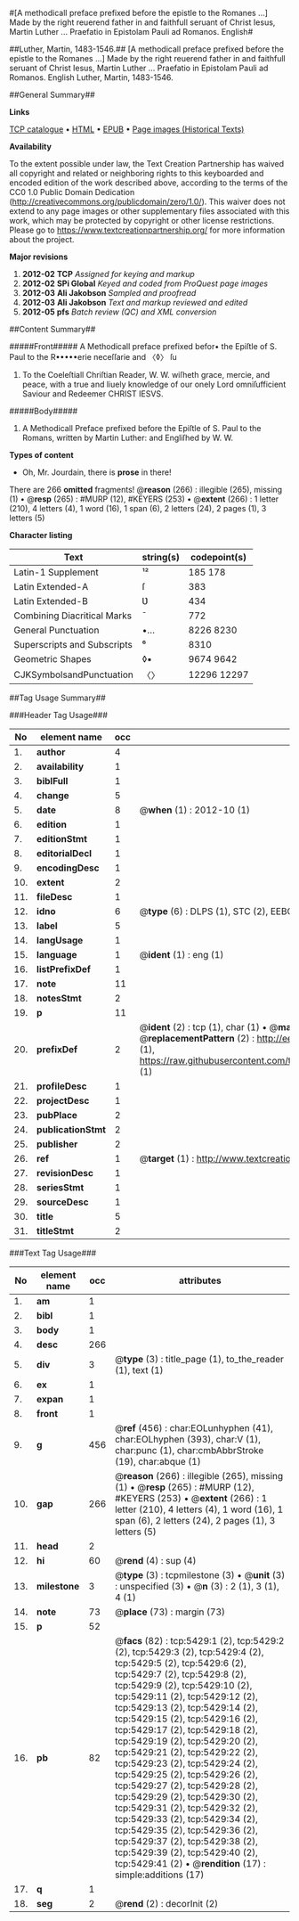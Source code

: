 #[A methodicall preface prefixed before the epistle to the Romanes ...] Made by the right reuerend father in and faithfull seruant of Christ Iesus, Martin Luther ... Praefatio in Epistolam Pauli ad Romanos. English#

##Luther, Martin, 1483-1546.##
[A methodicall preface prefixed before the epistle to the Romanes ...] Made by the right reuerend father in and faithfull seruant of Christ Iesus, Martin Luther ...
Praefatio in Epistolam Pauli ad Romanos. English
Luther, Martin, 1483-1546.

##General Summary##

**Links**

[TCP catalogue](http://www.ota.ox.ac.uk/tcp/)  • 
[HTML](http://tei.it.ox.ac.uk/tcp/Texts-HTML/free/A06/A06513.html)  • 
[EPUB](http://tei.it.ox.ac.uk/tcp/Texts-EPUB/free/A06/A06513.epub) • 
[Page images (Historical Texts)](https://historicaltexts.jisc.ac.uk/eebo-99840887e)

**Availability**

To the extent possible under law, the Text Creation Partnership has waived all copyright and related or neighboring rights to this keyboarded and encoded edition of the work described above, according to the terms of the CC0 1.0 Public Domain Dedication (http://creativecommons.org/publicdomain/zero/1.0/). This waiver does not extend to any page images or other supplementary files associated with this work, which may be protected by copyright or other license restrictions. Please go to https://www.textcreationpartnership.org/ for more information about the project.

**Major revisions**

1. __2012-02__ __TCP__ *Assigned for keying and markup*
1. __2012-02__ __SPi Global__ *Keyed and coded from ProQuest page images*
1. __2012-03__ __Ali Jakobson__ *Sampled and proofread*
1. __2012-03__ __Ali Jakobson__ *Text and markup reviewed and edited*
1. __2012-05__ __pfs__ *Batch review (QC) and XML conversion*

##Content Summary##

#####Front#####
A Methodicall preface prefixed befor• the Epiſtle of S. Paul to the R•••••erie neceſſarie and 〈◊〉 ſu
1. To the Coeleſtiall Chriſtian Reader, W. W. wiſheth grace, mercie, and peace, with a true and liuely knowledge of our onely Lord omniſufficient Saviour and Redeemer CHRIST IESVS.

#####Body#####

1. A Methodicall Preface prefixed before the Epiſtle of S. Paul to the Romans, written by Martin Luther: and Engliſhed by W. W.

**Types of content**

  * Oh, Mr. Jourdain, there is **prose** in there!

There are 266 **omitted** fragments! 
 @__reason__ (266) : illegible (265), missing (1)  •  @__resp__ (265) : #MURP (12), #KEYERS (253)  •  @__extent__ (266) : 1 letter (210), 4 letters (4), 1 word (16), 1 span (6), 2 letters (24), 2 pages (1), 3 letters (5)

**Character listing**


|Text|string(s)|codepoint(s)|
|---|---|---|
|Latin-1 Supplement|¹²|185 178|
|Latin Extended-A|ſ|383|
|Latin Extended-B|Ʋ|434|
|Combining             Diacritical Marks|̄|772|
|General Punctuation|•…|8226 8230|
|Superscripts             and Subscripts|⁶|8310|
|Geometric Shapes|◊▪|9674 9642|
|CJKSymbolsandPunctuation|〈〉|12296 12297|

##Tag Usage Summary##

###Header Tag Usage###

|No|element name|occ|attributes|
|---|---|---|---|
|1.|__author__|4||
|2.|__availability__|1||
|3.|__biblFull__|1||
|4.|__change__|5||
|5.|__date__|8| @__when__ (1) : 2012-10 (1)|
|6.|__edition__|1||
|7.|__editionStmt__|1||
|8.|__editorialDecl__|1||
|9.|__encodingDesc__|1||
|10.|__extent__|2||
|11.|__fileDesc__|1||
|12.|__idno__|6| @__type__ (6) : DLPS (1), STC (2), EEBO-CITATION (1), PROQUEST (1), VID (1)|
|13.|__label__|5||
|14.|__langUsage__|1||
|15.|__language__|1| @__ident__ (1) : eng (1)|
|16.|__listPrefixDef__|1||
|17.|__note__|11||
|18.|__notesStmt__|2||
|19.|__p__|11||
|20.|__prefixDef__|2| @__ident__ (2) : tcp (1), char (1)  •  @__matchPattern__ (2) : ([0-9\-]+):([0-9IVX]+) (1), (.+) (1)  •  @__replacementPattern__ (2) : http://eebo.chadwyck.com/downloadtiff?vid=$1&page=$2 (1), https://raw.githubusercontent.com/textcreationpartnership/Texts/master/tcpchars.xml#$1 (1)|
|21.|__profileDesc__|1||
|22.|__projectDesc__|1||
|23.|__pubPlace__|2||
|24.|__publicationStmt__|2||
|25.|__publisher__|2||
|26.|__ref__|1| @__target__ (1) : http://www.textcreationpartnership.org/docs/. (1)|
|27.|__revisionDesc__|1||
|28.|__seriesStmt__|1||
|29.|__sourceDesc__|1||
|30.|__title__|5||
|31.|__titleStmt__|2||


###Text Tag Usage###

|No|element name|occ|attributes|
|---|---|---|---|
|1.|__am__|1||
|2.|__bibl__|1||
|3.|__body__|1||
|4.|__desc__|266||
|5.|__div__|3| @__type__ (3) : title_page (1), to_the_reader (1), text (1)|
|6.|__ex__|1||
|7.|__expan__|1||
|8.|__front__|1||
|9.|__g__|456| @__ref__ (456) : char:EOLunhyphen (41), char:EOLhyphen (393), char:V (1), char:punc (1), char:cmbAbbrStroke (19), char:abque (1)|
|10.|__gap__|266| @__reason__ (266) : illegible (265), missing (1)  •  @__resp__ (265) : #MURP (12), #KEYERS (253)  •  @__extent__ (266) : 1 letter (210), 4 letters (4), 1 word (16), 1 span (6), 2 letters (24), 2 pages (1), 3 letters (5)|
|11.|__head__|2||
|12.|__hi__|60| @__rend__ (4) : sup (4)|
|13.|__milestone__|3| @__type__ (3) : tcpmilestone (3)  •  @__unit__ (3) : unspecified (3)  •  @__n__ (3) : 2 (1), 3 (1), 4 (1)|
|14.|__note__|73| @__place__ (73) : margin (73)|
|15.|__p__|52||
|16.|__pb__|82| @__facs__ (82) : tcp:5429:1 (2), tcp:5429:2 (2), tcp:5429:3 (2), tcp:5429:4 (2), tcp:5429:5 (2), tcp:5429:6 (2), tcp:5429:7 (2), tcp:5429:8 (2), tcp:5429:9 (2), tcp:5429:10 (2), tcp:5429:11 (2), tcp:5429:12 (2), tcp:5429:13 (2), tcp:5429:14 (2), tcp:5429:15 (2), tcp:5429:16 (2), tcp:5429:17 (2), tcp:5429:18 (2), tcp:5429:19 (2), tcp:5429:20 (2), tcp:5429:21 (2), tcp:5429:22 (2), tcp:5429:23 (2), tcp:5429:24 (2), tcp:5429:25 (2), tcp:5429:26 (2), tcp:5429:27 (2), tcp:5429:28 (2), tcp:5429:29 (2), tcp:5429:30 (2), tcp:5429:31 (2), tcp:5429:32 (2), tcp:5429:33 (2), tcp:5429:34 (2), tcp:5429:35 (2), tcp:5429:36 (2), tcp:5429:37 (2), tcp:5429:38 (2), tcp:5429:39 (2), tcp:5429:40 (2), tcp:5429:41 (2)  •  @__rendition__ (17) : simple:additions (17)|
|17.|__q__|1||
|18.|__seg__|2| @__rend__ (2) : decorInit (2)|
